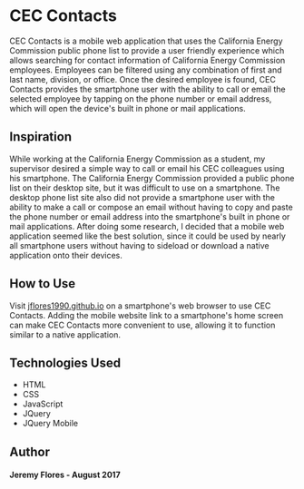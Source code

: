 # CEC Contacts

CEC Contacts is a mobile web application that uses the California Energy Commission public phone list to provide a user friendly experience which allows searching for contact information of California Energy Commission employees. Employees can be filtered using any combination of first and last name, division, or office. Once the desired employee is found, CEC Contacts provides the smartphone user with the ability to call or email the selected employee by tapping on the phone number or email address, which will open the device's built in phone or mail applications.

## Inspiration
While working at the California Energy Commission as a student, my supervisor desired a simple way to call or email his CEC colleagues using his smartphone. The California Energy Commission provided a public phone list on their desktop site, but it was difficult to use on a smartphone. The desktop phone list site also did not provide a smartphone user with the ability to make a call or compose an email without having to copy and paste the phone number or email address into the smartphone's built in phone or mail applications. After doing some research, I decided that a mobile web application seemed like the best solution, since it could be used by nearly all smartphone users without having to sideload or download a native application onto their devices. 

## How to Use
Visit [jflores1990.github.io](https://jflores1990.github.io) on a smartphone's web browser to use CEC Contacts. Adding the mobile website link to a smartphone's home screen can make CEC Contacts more convenient to use, allowing it to function similar to a native application.

## Technologies Used
* HTML
* CSS
* JavaScript
* JQuery
* JQuery Mobile

## Author
#### Jeremy Flores - August 2017
